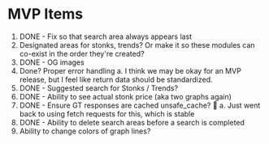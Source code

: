# MVP Items

1. DONE - Fix so that search area always appears last
2. Designated areas for stonks, trends? Or make it so these modules can co-exist in the order they're created?
3. DONE - OG images
4. Done? Proper error handling
   a. I think we may be okay for an MVP release, but I feel like return data should be standardized.
5. DONE - Suggested search for Stonks / Trends?
6. DONE - Ability to see actual stonk price (aka two graphs again)
7. DONE - Ensure GT responses are cached unsafe_cache? :thinking:
   a. Just went back to using fetch requests for this, which is stable
8. DONE - Ability to delete search areas before a search is completed
9. Ability to change colors of graph lines?
